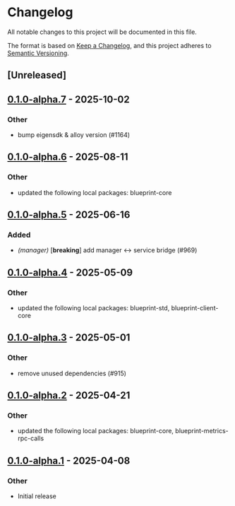 # Changelog

All notable changes to this project will be documented in this file.

The format is based on [Keep a Changelog](https://keepachangelog.com/en/1.0.0/),
and this project adheres to [Semantic Versioning](https://semver.org/spec/v2.0.0.html).

## [Unreleased]

## [0.1.0-alpha.7](https://github.com/tangle-network/blueprint/compare/blueprint-client-evm-v0.1.0-alpha.6...blueprint-client-evm-v0.1.0-alpha.7) - 2025-10-02

### Other

- bump eigensdk & alloy version (#1164)

## [0.1.0-alpha.6](https://github.com/tangle-network/blueprint/compare/blueprint-client-evm-v0.1.0-alpha.5...blueprint-client-evm-v0.1.0-alpha.6) - 2025-08-11

### Other

- updated the following local packages: blueprint-core

## [0.1.0-alpha.5](https://github.com/tangle-network/blueprint/compare/blueprint-client-evm-v0.1.0-alpha.4...blueprint-client-evm-v0.1.0-alpha.5) - 2025-06-16

### Added

- *(manager)* [**breaking**] add manager <-> service bridge (#969)

## [0.1.0-alpha.4](https://github.com/tangle-network/blueprint/compare/blueprint-client-evm-v0.1.0-alpha.3...blueprint-client-evm-v0.1.0-alpha.4) - 2025-05-09

### Other

- updated the following local packages: blueprint-std, blueprint-client-core

## [0.1.0-alpha.3](https://github.com/tangle-network/blueprint/compare/blueprint-client-evm-v0.1.0-alpha.2...blueprint-client-evm-v0.1.0-alpha.3) - 2025-05-01

### Other

- remove unused dependencies (#915)

## [0.1.0-alpha.2](https://github.com/tangle-network/blueprint/compare/blueprint-client-evm-v0.1.0-alpha.1...blueprint-client-evm-v0.1.0-alpha.2) - 2025-04-21

### Other

- updated the following local packages: blueprint-core, blueprint-metrics-rpc-calls

## [0.1.0-alpha.1](https://github.com/tangle-network/blueprint/releases/tag/blueprint-client-evm-v0.1.0-alpha.1) - 2025-04-08

### Other

- Initial release
